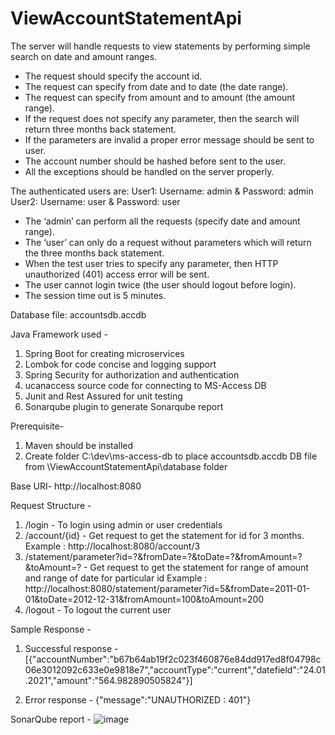 # ViewAccountStatementApi

The server will handle requests to view statements by performing simple search on date and amount ranges.
- The request should specify the account id.
- The request can specify from date and to date (the date range).
- The request can specify from amount and to amount (the amount range).
- If the request does not specify any parameter, then the search will return three months back statement.
- If the parameters are invalid a proper error message should be sent to user.
- The account number should be hashed before sent to the user.
- All the exceptions should be handled on the server properly.

The authenticated users are:
User1: Username: admin & Password: admin
User2: Username: user & Password: user

- The ‘admin’ can perform all the requests (specify date and amount range).
- The ‘user’ can only do a request without parameters which will return the three months back statement.
- When the test user tries to specify any parameter, then HTTP unauthorized (401) access error will be sent.
- The user cannot login twice (the user should logout before login).
- The session time out is 5 minutes.

Database file: accountsdb.accdb

Java Framework used - 
1. Spring Boot for creating microservices
2. Lombok for code concise and logging support
3. Spring Security for authorization and authentication
4. ucanaccess source code for connecting to MS-Access DB
5. Junit and Rest Assured for unit testing
6. Sonarqube plugin to generate Sonarqube report

Prerequisite-
1. Maven should be installed
2. Create folder C:\dev\ms-access-db to place accountsdb.accdb DB file from \ViewAccountStatementApi\database folder

Base URI- 
http://localhost:8080

Request Structure - 
1. /login - To login using admin or user credentials
2. /account/{id} - Get request to get the statement for id for 3 months. 
Example : http://localhost:8080/account/3
3. /statement/parameter?id=?&fromDate=?&toDate=?&fromAmount=?&toAmount=? - Get request to get the statement for range of amount and range of date for particular id
Example : http://localhost:8080/statement/parameter?id=5&fromDate=2011-01-01&toDate=2012-12-31&fromAmount=100&toAmount=200
4. /logout - To logout the current user

Sample Response - 
1. Successful response -[{"accountNumber":"b67b64ab19f2c023f460876e84dd917ed8f04798c06e3012092c633e0e9818e7","accountType":"current","datefield":"24.01.2021","amount":"564.982890505824"}]

2. Error response - {"message":"UNAUTHORIZED : 401"}

SonarQube report - 
![image](https://user-images.githubusercontent.com/81948411/114399744-535cb280-9bb2-11eb-8d33-ea805e8bf668.png)

